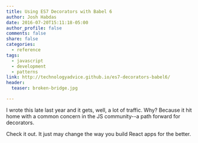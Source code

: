 ```yaml
---
title: Using ES7 Decorators with Babel 6
author: Josh Habdas
date: 2016-07-20T15:11:18-05:00
author_profile: false
comments: false
share: false
categories:
  - reference
tags:
  - javascript
  - development
  - patterns
link: http://technologyadvice.github.io/es7-decorators-babel6/
header:
  teaser: broken-bridge.jpg

---
```


I wrote this late last year and it gets, well, a lot of traffic. Why? Because it hit home with a common concern in the JS community--a path forward for decorators.

Check it out. It just may change the way you build React apps for the better.
